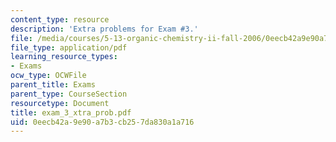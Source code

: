 ```yaml
---
content_type: resource
description: 'Extra problems for Exam #3.'
file: /media/courses/5-13-organic-chemistry-ii-fall-2006/0eecb42a9e90a7b3cb257da830a1a716_exam_3_xtra_prob.pdf
file_type: application/pdf
learning_resource_types:
- Exams
ocw_type: OCWFile
parent_title: Exams
parent_type: CourseSection
resourcetype: Document
title: exam_3_xtra_prob.pdf
uid: 0eecb42a-9e90-a7b3-cb25-7da830a1a716
---
```

